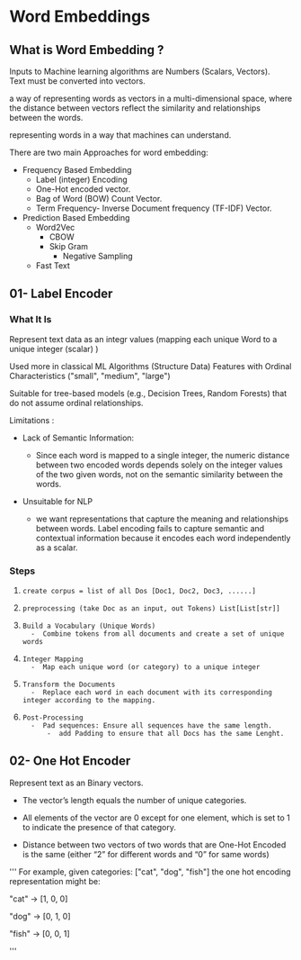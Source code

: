 # Word Embeddings

## What is Word Embedding ?

Inputs to Machine learning algorithms are Numbers (Scalars, Vectors). <br>
Text must be converted into vectors.<br>

a way of representing words as vectors in a multi-dimensional space, where the distance between vectors reflect the similarity and relationships between the words.<br>

representing words in a way that machines can understand. <br>

There are two main Approaches for word embedding:
-  Frequency Based Embedding
    -  Label (integer) Encoding 
    -  One-Hot encoded vector.
    -  Bag of Word (BOW) Count Vector.
    -  Term Frequency- Inverse Document frequency (TF-IDF) Vector.  
-  Prediction Based Embedding
    -  Word2Vec
        -  CBOW
        -  Skip Gram
            -  Negative Sampling  
    -  Fast Text    



## 01- Label Encoder

### What It Is

Represent text data as an integr values (mapping each unique Word to a unique integer (scalar) )

Used more in classical ML Algorithms (Structure Data) Features with Ordinal Characteristics ("small", "medium", "large")

Suitable for tree-based models (e.g., Decision Trees, Random Forests) that do not assume ordinal relationships.

Limitations  : 

-  Lack of Semantic Information:
  
    -  Since each word is mapped to a single integer, the numeric distance between two encoded words depends solely on the integer values of the two given words, not on the semantic similarity between the words.
      
-  Unsuitable for NLP
    -  we want representations that capture the meaning and relationships between words. Label encoding fails to capture semantic and contextual information because it encodes each word independently as a scalar.
       
### Steps

1.     create corpus = list of all Dos [Doc1, Doc2, Doc3, ......]
2.     preprocessing (take Doc as an input, out Tokens) List[List[str]]
3.     Build a Vocabulary (Unique Words)
         -  Combine tokens from all documents and create a set of unique words
4.     Integer Mapping
         -  Map each unique word (or category) to a unique integer    

5.     Transform the Documents
         -  Replace each word in each document with its corresponding integer according to the mapping.
6.     Post-Processing
         -  Pad sequences: Ensure all sequences have the same length.
             -  add Padding to ensure that all Docs has the same Lenght.





## 02- One Hot Encoder

Represent text as an Binary vectors.
-  The vector’s length equals the number of unique categories.
-  All elements of the vector are 0 except for one element, which is set to 1 to indicate the presence of that category.

-  Distance between two vectors of two words that are One-Hot Encoded is the same (either “2” for different words and “0” for same words)

'''
For example, given categories:
["cat", "dog", "fish"]
the one hot encoding representation might be:

"cat" → [1, 0, 0]

"dog" → [0, 1, 0]

"fish" → [0, 0, 1]

'''

   






